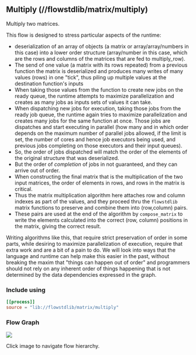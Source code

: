 ## Multiply (//flowstdlib/matrix/multiply)
Multiply two matrices.

This flow is designed to stress particular aspects of the runtime:

* deserialization of an array of objects (a matrix or array/array/numbers in this case) into a lower order 
structure (array/number in this case, which are the rows and columns of the matrices that are fed to multiply_row). 
* The send of one value (a matrix with its rows repeated) from a previous function the matrix is deserialized and 
produces many writes of many values (rows) in one "tick", thus piling up multiple values at the destination function's
inputs
* When taking those values from the function to create new jobs on the ready queue, the runtime attempts to maximize
parallelization and creates as many jobs as inputs sets of values it can take.
* When dispatching new jobs for execution, taking those jobs from the ready job queue, the runtime again tries to
maximize parallelization and creates many jobs for the same function at once. Those jobs are dispatches and start
executing in parallel (how many and in which order depends on the maximum number of parallel jobs allowed, if the limit
is set, the number of cores and hence job executors being used, and previous jobs completing on those executors and
their input queues).
* So, the order of jobs dispatched will match the order of the elements of the original structure that was deserialized.
* But the order of _completion_ of jobs in not guaranteed, and they can arrive out of order.
* When constructing the final matrix that is the multiplication of the two input matrices, the order of elements
in rows, and rows in the matrix is critical.
* Thus the matrix multiplication algorithm here attaches row and column indexes as part of the values, and they proceed
thru the `flowstdlib` matrix functions to preserve and combine them into (row,column) pairs.
* These pairs are used at the end of the algorithm by `compose_matrix` to write the elements calculated into the 
correct (row, column) positions in the matrix, giving the correct result.

Writing algorithms like this, that require strict preservation of order in some parts, while desiring to maximize 
parallelization of execution, require that extra work and are a bit of a pain to do. We will look into ways 
that the language and runtime can help make this easier in the past, without breaking the maxim that
"things can happen out of order" and programmers should not rely on any inherent order of things happening that
is not determined by the data dependencies expressed in the graph.

### Include using
```toml
[[process]]
source = "lib://flowstdlib/matrix/multiply"
```
### Flow Graph
<a href="sequence.dot.svg" target="_blank"><img src="sequence.dot.svg"></a>

Click image to navigate flow hierarchy.